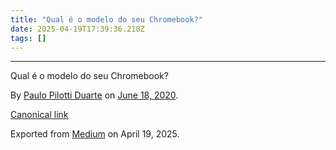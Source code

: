 ```yaml
---
title: "Qual é o modelo do seu Chromebook?"
date: 2025-04-19T17:39:36.218Z
tags: []
---
```


* * *

Qual é o modelo do seu Chromebook?

By [Paulo Pilotti Duarte](https://medium.com/@paulopilotti) on [June 18, 2020](https://medium.com/p/9c955df5ef5e).

[Canonical link](https://medium.com/@paulopilotti/qual-%C3%A9-o-modelo-do-seu-chromebook-9c955df5ef5e)

Exported from [Medium](https://medium.com) on April 19, 2025.